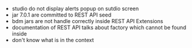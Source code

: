 * studio do not display alerts popup on sutdio screen 
* jar 7.0.1 are committed to REST API seed
* bdm jars are not handle correctly inside REST API Extensions
* documentation of REST API talks about factory which cannot be found inside 
* don't know what is in the context